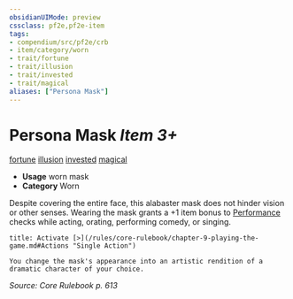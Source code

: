```yaml
---
obsidianUIMode: preview
cssclass: pf2e,pf2e-item
tags:
- compendium/src/pf2e/crb
- item/category/worn
- trait/fortune
- trait/illusion
- trait/invested
- trait/magical
aliases: ["Persona Mask"]
---
```

# Persona Mask *Item 3+*  
[fortune](/rules/traits/fortune.md)  [illusion](/rules/traits/illusion.md)  [invested](/rules/traits/invested.md)  [magical](/rules/traits/magical.md)  

- **Usage** worn mask
- **Category** Worn

Despite covering the entire face, this alabaster mask does not hinder vision or other senses. Wearing the mask grants a +1 item bonus to [Performance](/compendium/skills.md#Performance) checks while acting, orating, performing comedy, or singing.

```ad-embed-ability
title: Activate [>](/rules/core-rulebook/chapter-9-playing-the-game.md#Actions "Single Action")

You change the mask's appearance into an artistic rendition of a dramatic character of your choice.
```

*Source: Core Rulebook p. 613*